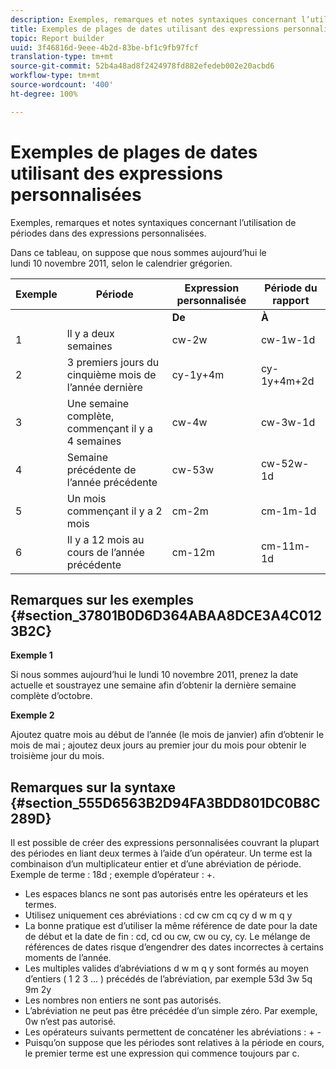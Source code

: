 ```yaml
---
description: Exemples, remarques et notes syntaxiques concernant l’utilisation de périodes dans des expressions personnalisées.
title: Exemples de plages de dates utilisant des expressions personnalisées
topic: Report builder
uuid: 3f46816d-9eee-4b2d-83be-bf1c9fb97fcf
translation-type: tm+mt
source-git-commit: 52b4a48ad8f2424978fd882efedeb002e20acbd6
workflow-type: tm+mt
source-wordcount: '400'
ht-degree: 100%

---
```



# Exemples de plages de dates utilisant des expressions personnalisées

Exemples, remarques et notes syntaxiques concernant l’utilisation de périodes dans des expressions personnalisées.

Dans ce tableau, on suppose que nous sommes aujourd’hui le lundi 10 novembre 2011, selon le calendrier grégorien.

| Exemple | Période | Expression personnalisée | Période du rapport |
|---|---|---|---|
|  |  | **De** | **À** |  |
| 1 | ll y a deux semaines | cw-2w | cw-1w-1d | 26 oct. au 1er nov. |
| 2 | 3 premiers jours du cinquième mois de l’année dernière | cy-1y+4m | cy-1y+4m+2d | 1er mai au 3 mai 2010 |
| 3 | Une semaine complète, commençant il y a 4 semaines | cw-4w | cw-3w-1d | 12 oct. au 18 oct. |
| 4 | Semaine précédente de l’année précédente | cw-53w | cw-52w-1d | 3 nov. au 9 nov. 2010 |
| 5 | Un mois commençant il y a 2 mois | cm-2m | cm-1m-1d | 1er sept. au 30 sept. |
| 6 | Il y a 12 mois au cours de l’année précédente | cm-12m | cm-11m-1d | 1 nov. au 30 nov. 2010 |

## Remarques sur les exemples {#section_37801B0D6D364ABAA8DCE3A4C0123B2C}

**Exemple 1**

Si nous sommes aujourd’hui le lundi 10 novembre 2011, prenez la date actuelle et soustrayez une semaine afin d’obtenir la dernière semaine complète d’octobre.

**Exemple 2**

Ajoutez quatre mois au début de l’année (le mois de janvier) afin d’obtenir le mois de mai ; ajoutez deux jours au premier jour du mois pour obtenir le troisième jour du mois.

## Remarques sur la syntaxe {#section_555D6563B2D94FA3BDD801DC0B8C289D}

Il est possible de créer des expressions personnalisées couvrant la plupart des périodes en liant deux termes à l’aide d’un opérateur. Un terme est la combinaison d’un multiplicateur entier et d’une abréviation de période. Exemple de terme : 18d ; exemple d’opérateur : +.

* Les espaces blancs ne sont pas autorisés entre les opérateurs et les termes.
* Utilisez uniquement ces abréviations : cd cw cm cq cy d w m q y
* La bonne pratique est d’utiliser la même référence de date pour la date de début et la date de fin : cd, cd ou cw, cw ou cy, cy. Le mélange de références de dates risque d’engendrer des dates incorrectes à certains moments de l’année.
* Les multiples valides d’abréviations d w m q y sont formés au moyen d’entiers ( 1 2 3 ... ) précédés de l’abréviation, par exemple 53d 3w 5q 9m 2y
* Les nombres non entiers ne sont pas autorisés.
* L’abréviation ne peut pas être précédée d’un simple zéro. Par exemple, 0w n’est pas autorisé.
* Les opérateurs suivants permettent de concaténer les abréviations : + -
* Puisqu’on suppose que les périodes sont relatives à la période en cours, le premier terme est une expression qui commence toujours par c.

